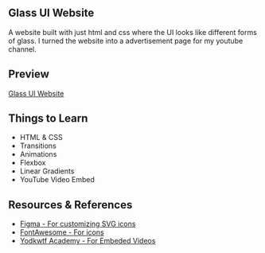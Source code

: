## Glass UI Website

A website built with just html and css where the UI looks like different forms of glass. I turned the website into a advertisement page for my youtube channel.

## Preview

[Glass UI Website](https://glassuiwebsite-dk.netlify.app/)

## Things to Learn

- HTML & CSS
- Transitions
- Animations
- Flexbox
- Linear Gradients
- YouTube Video Embed

## Resources & References

- [Figma - For customizing SVG icons](https://www.figma.com/)
- [FontAwesome - For icons](https://fontawesome.com/)
- [Yodkwtf Academy - For Embeded Videos](https://www.youtube.com/channel/UCVy_Vz0FyiDs5oomr60swvA)
